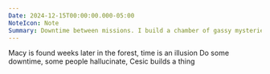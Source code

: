 ```yaml
---
Date: 2024-12-15T00:00:00.000-05:00
NoteIcon: Note
Summary: Downtime between missions. I build a chamber of gassy mysteries.
---
```

Macy is found weeks later in the forest, time is an illusion
Do some downtime, some people hallucinate, Cesic builds a thing